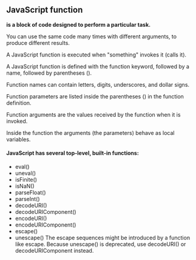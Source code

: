 ## JavaScript function
**is a block of code designed to perform a particular task.**

You can use the same code many 
times with different arguments, to produce different results.

A JavaScript function is executed when "something" invokes it (calls it).

A JavaScript function is defined with the function keyword, followed by a name, followed by parentheses ().

Function names can contain letters, digits, underscores, and dollar signs.


Function parameters are listed inside the parentheses ()
 in the function definition.

Function arguments are the values received by the function when it is invoked.

Inside the function the arguments (the parameters) behave as local variables.

#### JavaScript has several top-level, built-in functions:
- eval()
- uneval()
- isFinite()
- isNaN()
- parseFloat()
- parseInt()
- decodeURI()
- decodeURIComponent()
- encodeURI() 
- encodeURIComponent()
- escape()
- unescape()
 The escape sequences might be introduced by a function like escape. Because unescape() is deprecated, use decodeURI() or decodeURIComponent instead.